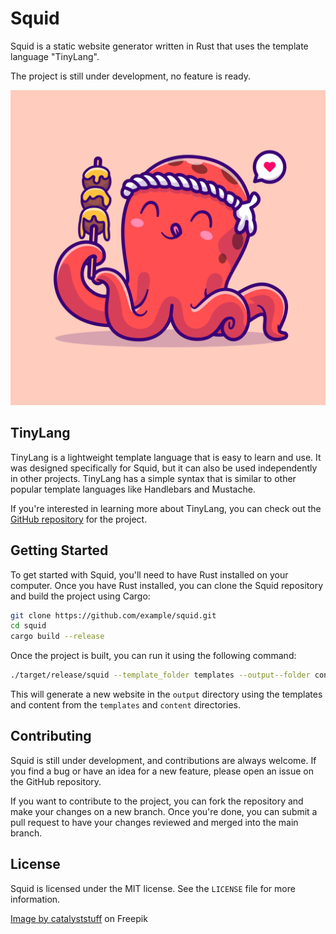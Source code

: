 # Squid

Squid is a static website generator written in Rust that uses the template language "TinyLang".

The project is still under development, no feature is ready.

![](squid.jpg)

## TinyLang

TinyLang is a lightweight template language that is easy to learn and use. It was designed specifically for Squid,
 but it can also be used independently in other projects. TinyLang has a simple syntax that is similar to other popular template languages like Handlebars and Mustache.

If you're interested in learning more about TinyLang, you can check out the [GitHub repository](https://github.com/era/tinylang) for the project.

## Getting Started

To get started with Squid, you'll need to have Rust installed on your computer. Once you have Rust installed, you can clone the Squid repository and build the project using Cargo:

```sh
git clone https://github.com/example/squid.git
cd squid
cargo build --release
```

Once the project is built, you can run it using the following command:

```sh
./target/release/squid --template_folder templates --output--folder content
```

This will generate a new website in the `output` directory using the templates and content from the `templates` and `content` directories.

## Contributing

Squid is still under development, and contributions are always welcome. If you find a bug or have an idea for a new feature, please open an issue on the GitHub repository.

If you want to contribute to the project, you can fork the repository and make your changes on a new branch. Once you're done, you can submit a pull request to have your changes reviewed and merged into the main branch.

## License

Squid is licensed under the MIT license. See the `LICENSE` file for more information.

<a href="https://www.freepik.com/free-vector/cute-octopus-eating-takoyaki-cartoon-vector-icon-illustration-animal-food-icon-concept-isolated-pr_26259239.htm#query=squid&position=2&from_view=keyword&track=robertav1_2_sidr">Image by catalyststuff</a> on Freepik
